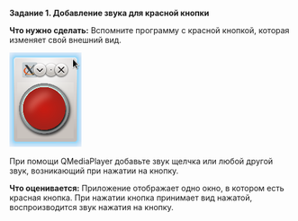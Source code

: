 **Задание 1. Добавление звука для красной кнопки**

   **Что нужно сделать:**
   Вспомните программу с красной кнопкой, которая изменяет свой внешний вид.

![pic.png](pic.png "Это изображение Skillbox")


При помощи QMediaPlayer добавьте звук щелчка или любой другой звук, возникающий при нажатии на кнопку.

**Что оценивается:**
Приложение отображает одно окно, в котором есть красная кнопка.
При нажатии кнопка принимает вид нажатой, воспроизводится звук нажатия на кнопку.